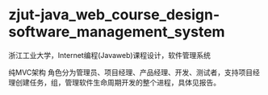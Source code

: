 # zjut-java_web_course_design-software_management_system
浙江工业大学，Internet编程(Javaweb)课程设计，软件管理系统

纯MVC架构
角色分为管理员、项目经理、产品经理、开发、测试者，支持项目经理创建任务，组，管理软件生命周期开发的整个进程，具体见报告。
